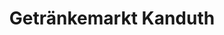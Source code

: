 ---
title: "Getränkemarkt Kanduth"
url: /feldkirchen-in-kaernten/getraenkemarkt-kanduth/
shop: Getränke
---
